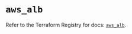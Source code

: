 # `aws_alb`

Refer to the Terraform Registry for docs: [`aws_alb`](https://registry.terraform.io/providers/hashicorp/aws/5.45.0/docs/resources/alb).
